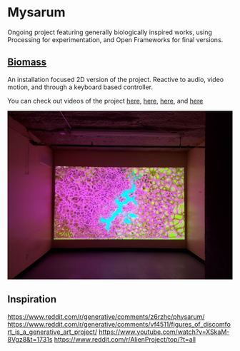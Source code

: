 # Mysarum

Ongoing project featuring generally biologically inspired works, using Processing for experimentation, and Open Frameworks for final versions.

## [Biomass](openframeworks/biomass)

An installation focused 2D version of the project. Reactive to audio, video motion, and through a keyboard based controller.

You can check out videos of the project [here](https://www.instagram.com/p/Cq3PrTjptFB/), [here](https://www.instagram.com/p/Cs1ndPFgOTU/), [here](https://www.instagram.com/p/Cs1oU_9guEw/), and [here](https://www.instagram.com/p/Cs1oxdngl8R/)

![image of biomass](./biomass.jpg)

## Inspiration

https://www.reddit.com/r/generative/comments/z6rzhc/physarum/
https://www.reddit.com/r/generative/comments/vf4511/figures_of_discomfort_is_a_generative_art_project/
https://www.youtube.com/watch?v=XSkaM-8Vgz8&t=1731s
https://www.reddit.com/r/AlienProject/top/?t=all
